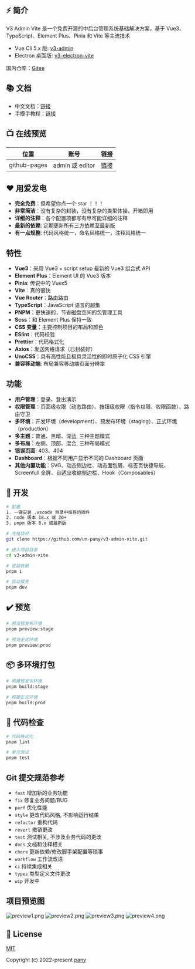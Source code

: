 ## ⚡ 简介

V3 Admin Vite 是一个免费开源的中后台管理系统基础解决方案，基于 Vue3、TypeScript、Element Plus、Pinia 和 Vite 等主流技术

-   Vue Cli 5.x 版: [v3-admin](https://github.com/un-pany/v3-admin)
-   Electron 桌面版: [v3-electron-vite](https://github.com/un-pany/v3-electron-vite)

国内仓库：[Gitee](https://gitee.com/un-pany/v3-admin-vite)

## 📚 文档

-   中文文档：[链接](https://juejin.cn/post/7089377403717287972)
-   手摸手教程：[链接](https://juejin.cn/column/7207659644487139387)

## 📺 在线预览

| 位置         | 账号            | 链接                                            |
| ------------ | --------------- | ----------------------------------------------- |
| github-pages | admin 或 editor | [链接](https://un-pany.github.io/v3-admin-vite) |

## ❤️ 用爱发电

-   **完全免费**：但希望你点一个 star ！！！
-   **非常简洁**：没有复杂的封装，没有复杂的类型体操，开箱即用
-   **详细的注释**：各个配置项都写有尽可能详细的注释
-   **最新的依赖**: 定期更新所有三方依赖至最新版
-   **有一点规整**: 代码风格统一，命名风格统一，注释风格统一

## 特性

-   **Vue3**：采用 Vue3 + script setup 最新的 Vue3 组合式 API
-   **Element Plus**：Element UI 的 Vue3 版本
-   **Pinia**: 传说中的 Vuex5
-   **Vite**：真的很快
-   **Vue Router**：路由路由
-   **TypeScript**：JavaScript 语言的超集
-   **PNPM**：更快速的，节省磁盘空间的包管理工具
-   **Scss**：和 Element Plus 保持一致
-   **CSS 变量**：主要控制项目的布局和颜色
-   **ESlint**：代码校验
-   **Prettier**：代码格式化
-   **Axios**：发送网络请求（已封装好）
-   **UnoCSS**：具有高性能且极具灵活性的即时原子化 CSS 引擎
-   **兼容移动端**: 布局兼容移动端页面分辨率

## 功能

-   **用户管理**：登录、登出演示
-   **权限管理**：页面级权限（动态路由）、按钮级权限（指令权限、权限函数）、路由守卫
-   **多环境**：开发环境（development）、预发布环境（staging）、正式环境（production）
-   **多主题**：普通、黑暗、深蓝, 三种主题模式
-   **多布局**：左侧、顶部、混合, 三种布局模式
-   **错误页面**: 403、404
-   **Dashboard**：根据不同用户显示不同的 Dashboard 页面
-   **其他内置功能**：SVG、动态侧边栏、动态面包屑、标签页快捷导航、Screenfull 全屏、自适应收缩侧边栏、Hook（Composables）

## 🚀 开发

```bash
# 配置
1. 一键安装 .vscode 目录中推荐的插件
2. node 版本 18.x 或 20+
3. pnpm 版本 8.x 或最新版

# 克隆项目
git clone https://github.com/un-pany/v3-admin-vite.git

# 进入项目目录
cd v3-admin-vite

# 安装依赖
pnpm i

# 启动服务
pnpm dev
```

## ✔️ 预览

```bash
# 预览预发布环境
pnpm preview:stage

# 预览正式环境
pnpm preview:prod
```

## 📦️ 多环境打包

```bash
# 构建预发布环境
pnpm build:stage

# 构建正式环境
pnpm build:prod
```

## 🔧 代码检查

```bash
# 代码格式化
pnpm lint

# 单元测试
pnpm test
```

## Git 提交规范参考

-   `feat` 增加新的业务功能
-   `fix` 修复业务问题/BUG
-   `perf` 优化性能
-   `style` 更改代码风格, 不影响运行结果
-   `refactor` 重构代码
-   `revert` 撤销更改
-   `test` 测试相关, 不涉及业务代码的更改
-   `docs` 文档和注释相关
-   `chore` 更新依赖/修改脚手架配置等琐事
-   `workflow` 工作流改进
-   `ci` 持续集成相关
-   `types` 类型定义文件更改
-   `wip` 开发中

## 项目预览图

![preview1.png](./src/assets/docs/preview1.png)
![preview2.png](./src/assets/docs/preview2.png)
![preview3.png](./src/assets/docs/preview3.png)
![preview4.png](./src/assets/docs/preview4.png)

## 📄 License

[MIT](./LICENSE)

Copyright (c) 2022-present [pany](https://github.com/pany-ang)
